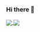 ### Hi there 👋

<a href="https://github.com/anuraghazra/github-readme-stats">
  <img align="center" src="https://github-readme-stats.vercel.app/api?username=EpikGaming&hide=prs,issues&show_icons=true&theme=jolly" />
</a>

<a href="https://github.com/anuraghazra/convoychat">
  <img align="center" src="https://github-readme-stats.vercel.app/api/top-langs/?username=EpikGaming&layout=compact)](https://github.com/anuraghazra/github-readme-stats" />
</a>
<!--
![EpikGaming's GitHub stats](https://github-readme-stats.vercel.app/api?username=EpikGaming&hide=prs,issues&show_icons=true&theme=jolly)

[![EpikGaming's Top Langs](https://github-readme-stats.vercel.app/api/top-langs/?username=EpikGaming&layout=compact)](https://github.com/anuraghazra/github-readme-stats)
-->

<!--
**EpikGaming/EpikGaming** is a ✨ _special_ ✨ repository because its `README.md` (this file) appears on your GitHub profile.

Here are some ideas to get you started:

- 🔭 I’m currently working on ...
- 🌱 I’m currently learning ...
- 👯 I’m looking to collaborate on ...
- 🤔 I’m looking for help with ...
- 💬 Ask me about ...
- 📫 How to reach me: ...
- 😄 Pronouns: ...
- ⚡ Fun fact: ...
-->
